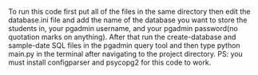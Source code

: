 To run this code first put all of the files in the same directory then edit the database.ini file and add the name of the database you want to store the students in, your pgadmin username, and your pgadmin password(no quotation marks on anything). After that run the create-database and sample-date SQL files in the pgadmin query tool and then type python main.py in the terminal after navigating to the project directory. PS: you must install configparser and psycopg2 for this code to work.


